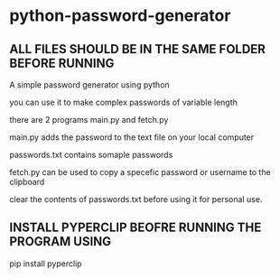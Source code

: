 # python-password-generator

## ALL FILES SHOULD BE IN THE SAME FOLDER BEFORE RUNNING

A simple password generator using python

you can use it to make complex passwords of variable length

there are 2 programs main.py and fetch.py

main.py adds the password to the text file on your local computer

passwords.txt contains somaple passwords

fetch.py can be used to copy a specefic password or username to the clipboard

clear the contents of passwords.txt before using it for personal use.

## INSTALL PYPERCLIP BEOFRE RUNNING THE PROGRAM USING 
pip install pyperclip
